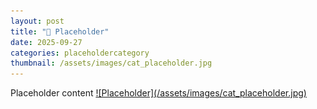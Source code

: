```yaml
---
layout: post
title: "🍜 Placeholder"
date: 2025-09-27
categories: placeholdercategory
thumbnail: /assets/images/cat_placeholder.jpg
---
```


<div class="post-content">
Placeholder content

<a href="/assets/images/cat_placeholder.jpg" target="_blank">
  ![Placeholder](/assets/images/cat_placeholder.jpg)
</a>

</div>
